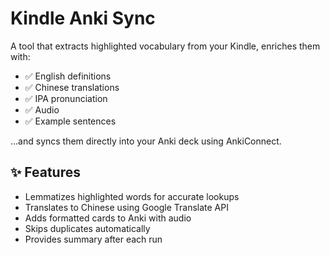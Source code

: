 # Kindle Anki Sync

A tool that extracts highlighted vocabulary from your Kindle, enriches them with:

- ✅ English definitions
- ✅ Chinese translations
- ✅ IPA pronunciation
- ✅ Audio
- ✅ Example sentences

…and syncs them directly into your Anki deck using AnkiConnect.

## ✨ Features

- Lemmatizes highlighted words for accurate lookups
- Translates to Chinese using Google Translate API
- Adds formatted cards to Anki with audio
- Skips duplicates automatically
- Provides summary after each run
